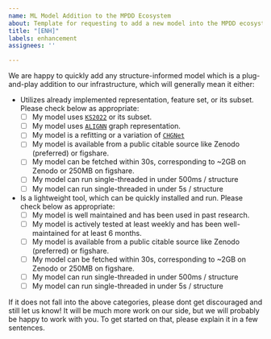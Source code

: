 ```yaml
---
name: ML Model Addition to the MPDD Ecosystem
about: Template for requesting to add a new model into the MPDD ecosystem.
title: "[ENH]"
labels: enhancement
assignees: ''

---
```


We are happy to quickly add any structure-informed model which is a plug-and-play addition to our infrastructure, which will generally mean it either:
- Utilizes already implemented representation, feature set, or its subset. Please check below as appropriate:
    - [ ] My model uses [`KS2022`](https://pysipfenn.readthedocs.io/en/v0.15.0/source/pysipfenn.descriptorDefinitions.html) or its subset.
    - [ ] My model uses [`ALIGNN`](https://github.com/usnistgov/alignn/blob/main/alignn/models/alignn.py#L190) graph representation.
    - [ ] My model is a refitting or a variation of [`CHGNet`](https://github.com/CederGroupHub/chgnet/blob/main/chgnet/model/model.py#L33)
    - [ ] My model is available from a public citable source like Zenodo (preferred) or figshare.
    - [ ] My model can be fetched within 30s, corresponding to ~2GB on Zenodo or 250MB on figshare.
    - [ ] My model can run single-threaded in under 500ms / structure
    - [ ] My model can run single-threaded in under 5s / structure

- Is a lightweight tool, which can be quickly installed and run. Please check below as appropriate:
    - [ ] My model is well maintained and has been used in past research.
    - [ ] My model is actively tested at least weekly and has been well-maintained for at least 6 months.
    - [ ] My model is available from a public citable source like Zenodo (preferred) or figshare.
    - [ ] My model can be fetched within 30s, corresponding to ~2GB on Zenodo or 250MB on figshare.
    - [ ] My model can run single-threaded in under 500ms / structure
    - [ ] My model can run single-threaded in under 5s / structure
 
If it does not fall into the above categories, please dont get discouraged and still let us know! It will be much more work on our side, but we will probably be happy to work with you. To get started on that, please explain it in a few sentences.
